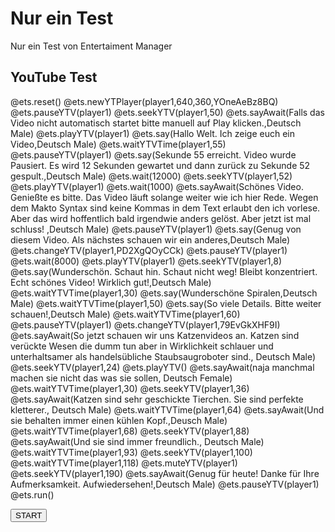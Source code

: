 <!--

import: https://raw.githubusercontent.com/fjangfaragesh/liaVideoSpeach/dev/makros.md
script: https://raw.githubusercontent.com/fjangfaragesh/liaVideoSpeach/dev/ets.js

author:   Fabian Bär
language: en
narrator: US English Male

-->

# Nur ein Test

Nur ein Test von Entertaiment Manager

## YouTube Test

<div id="player1"></div>

<!-- id="etsCode" style="display:none" -->
@ets.reset()
@ets.newYTPlayer(player1,640,360,YOneAeBz8BQ)
@ets.pauseYTV(player1)
@ets.seekYTV(player1,50)
@ets.sayAwait(Falls das Video nicht automatisch startet bitte manuell auf Play klicken.,Deutsch Male)
@ets.playYTV(player1)
@ets.say(Hallo Welt. Ich zeige euch ein Video,Deutsch Male)
@ets.waitYTVTime(player1,55)
@ets.pauseYTV(player1)
@ets.say(Sekunde 55 erreicht. Video wurde Pausiert. Es wird 12 Sekunden gewartet und dann zurück zu Sekunde 52 gespult.,Deutsch Male)
@ets.wait(12000)
@ets.seekYTV(player1,52)
@ets.playYTV(player1)
@ets.wait(1000)
@ets.sayAwait(Schönes Video. Genießte es bitte. Das Video läuft solange weiter wie ich hier Rede. Wegen dem Makto Syntax sind keine Kommas in dem Text erlaubt den ich vorlese. Aber das wird hoffentlich bald irgendwie anders gelöst. Aber jetzt ist mal schluss! ,Deutsch Male)
@ets.pauseYTV(player1)
@ets.say(Genug von diesem Video. Als nächstes schauen wir ein anderes,Deutsch Male)
@ets.changeYTV(player1,PD2XgQOyCCk)
@ets.pauseYTV(player1)
@ets.wait(8000)
@ets.playYTV(player1)
@ets.seekYTV(player1,8)
@ets.say(Wunderschön. Schaut hin. Schaut nicht weg! Bleibt konzentriert. Echt schönes Video! Wirklich gut!,Deutsch Male)
@ets.waitYTVTime(player1,30)
@ets.say(Wunderschöne Spiralen,Deutsch Male)
@ets.waitYTVTime(player1,50)
@ets.say(So viele Details. Bitte weiter schauen!,Deutsch Male)
@ets.waitYTVTime(player1,60)
@ets.pauseYTV(player1)
@ets.changeYTV(player1,79EvGkXHF9I)
@ets.sayAwait(So jetzt schauen wir uns Katzenvideos an. Katzen sind verückte Wesen die dumm tun aber in Wirklichkeit schlauer und unterhaltsamer als handelsübliche Staubsaugroboter sind., Deutsch Male)
@ets.seekYTV(player1,24)
@ets.playYTV()
@ets.sayAwait(naja manchmal machen sie nicht das was sie sollen, Deutsch Female)
@ets.waitYTVTime(player1,30)
@ets.seekYTV(player1,36)
@ets.sayAwait(Katzen sind sehr geschickte Tierchen. Sie sind perfekte kletterer., Deutsch Male)
@ets.waitYTVTime(player1,64)
@ets.sayAwait(Und sie behalten immer einen kühlen Kopf.,Deusch Male)
@ets.waitYTVTime(player1,68)
@ets.seekYTV(player1,88)
@ets.sayAwait(Und sie sind immer freundlich., Deutsch Male)
@ets.waitYTVTime(player1,93)
@ets.seekYTV(player1,100)
@ets.waitYTVTime(player1,118)
@ets.muteYTV(player1)
@ets.seekYTV(player1,190)
@ets.sayAwait(Genug für heute! Danke für Ihre Aufmerksamkeit. Aufwiedersehen!,Deutsch Male)
@ets.pauseYTV(player1)
@ets.run()

<input type="button" value="START" onclick="eval(document.getElementById('etsCode').innerHTML)">
